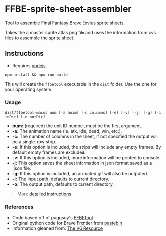 # FFBE-sprite-sheet-assembler
Tool to assemble Final Fantasy Brave Exvius sprite sheets.

Takes the a master sprite atlas png file and uses the information from cvs files
to assemble the sprite sheet.

## Instructions

* Requires [nodejs](https://nodejs.org/en/)

`npm install && npm run build`

This will create the `ffbetool` executable in the `dist` folder.
Use the one for your operating system.

### Usage
```
dist/ffbetool-macos num [-a anim] [-c columns] [-e] [-v] [-j] [-g] [-i inDir] [-o outDir]

```
* **num:** (required) the unit ID number, must be the first argument.
* **-a:** The animation name (ie. atk, idle, dead, win, etc.).
* **-c:** The number of columns in the sheet, if not specified the output will be a single-row strip.
* **-e:** If this option is included, the strips will include any empty frames. By default empty frames are excluded.
* **-v:** If this option is included, more information will be printed to console.
* **-j:** This option saves the sheet information in json format saved as a .json file.
* **-g:** If this option is included, an animated gif will also be outputed.
* **-i:** The input path, defaults to current directory.
* **-o:** The output path, defaults to current directory.

> More [detailed instructions](./documentation/instructions.md)

### References
* Code based off of puggsoy's [FFBETool](https://github.com/puggsoy/MiscTools/tree/master/FFBETool/src)
* Original python code for Brave Frontier from [pastebin](http://pastebin.com/vXc0yNRh)
* Information gleaned from: [The VG Resource](https://www.google.com/url?sa=t&rct=j&q=&esrc=s&source=web&cd=9&cad=rja&uact=8&ved=0ahUKEwjU8bHRxsfOAhVL62MKHT6xCLwQFgg5MAg&url=http%3A%2F%2Fwww.vg-resource.com%2Fthread-27841.html&usg=AFQjCNHXVA5Jn78-QtXtJAtpmuZoEAxr_g&sig2=M6vg5hTSpyOJUD2qMuIUsQ&bvm=bv.129759880,d.cGc)
